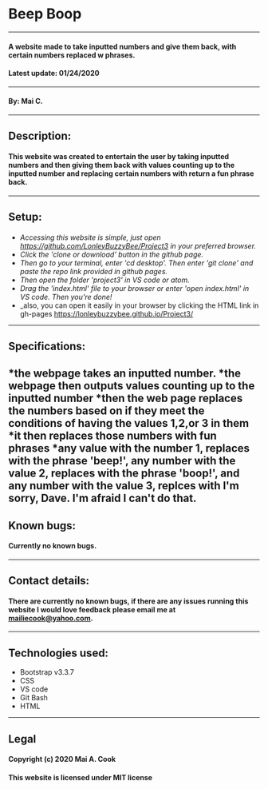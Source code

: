 # Beep Boop
---
#### A website made to take inputted numbers and give them back, with certain numbers replaced w phrases.
#### Latest update: 01/24/2020
---
#### By: Mai C.
---
## Description:
#### This website was created to entertain the user by taking inputted numbers and then giving them back with values counting up to the inputted number and replacing certain numbers with return a fun phrase back.
---
## Setup:
####
* _Accessing this website is simple, just open https://github.com/LonleyBuzzyBee/Project3 in your preferred browser._
* _Click the 'clone or download' button in the github page._
* _Then go to your terminal, enter 'cd desktop'. Then enter 'git clone' and paste the repo link provided in github pages._
* _Then open the folder 'project3' in VS code or atom._
* _Drag the 'index.html' file to your browser or enter 'open index.html' in VS code. Then you're done!_
* _also, you can open it easily in your browser by clicking the HTML link in gh-pages https://lonleybuzzybee.github.io/Project3/
---
## Specifications:
*the webpage takes an inputted number.
*the webpage then outputs values counting up to the inputted number
*then the web page replaces the numbers based on if they meet the conditions of having the values 1,2,or 3 in them
*it then replaces those numbers with fun phrases
*any value with the number 1, replaces with the phrase 'beep!', any number with the value 2, replaces with the phrase 'boop!', and any number with the value 3, replces with I'm sorry, Dave. I'm afraid I can't do that.
---
## Known bugs:
#### Currently no known bugs.
---
## Contact details:
#### There are currently no known bugs, if there are any  issues running this website I would love feedback please email me at mailiecook@yahoo.com.
---
## Technologies used:
* Bootstrap v3.3.7
* CSS
* VS code
* Git Bash
* HTML
---
## Legal
#### Copyright (c) 2020 Mai A. Cook
#### This website is licensed under MIT license
